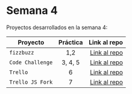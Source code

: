 # Semana 4 

Proyectos desarrollados en la semana 4:

| Proyecto | Práctica | Link al repo |
| ------------- |:-------------:| -----:|
|`fizzbuzz`|1,2|[Link al repo](https://github.com/miguelapol/fizzbuzz_project)|
|`Code Challenge`|3, 4, 5|[Link al repo](https://github.com/miguelapol/fizzbuzz-1)|
|`Trello`|6|[Link al repo](https://github.com/LaunchX-InnovaccionVirtual/MissionNodeJS)|
|`Trello JS Fork`|7|[Link al repo](https://github.com/miguelapol/trello)|
